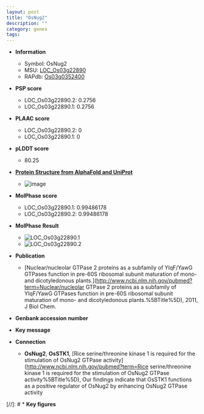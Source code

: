 ```yaml
---
layout: post
title: "OsNug2"
description: ""
category: genes
tags: 
---
```


* **Information**  
    + Symbol: OsNug2  
    + MSU: [LOC_Os03g22890](http://rice.plantbiology.msu.edu/cgi-bin/ORF_infopage.cgi?orf=LOC_Os03g22890)  
    + RAPdb: [Os03g0352400](http://rapdb.dna.affrc.go.jp/viewer/gbrowse_details/irgsp1?name=Os03g0352400)  

* **PSP score**  
    + LOC_Os03g22890.2: 0.2756 
    + LOC_Os03g22890.1: 0.2756 

* **PLAAC score**  
    + LOC_Os03g22890.2: 0 
    + LOC_Os03g22890.1: 0 

* **pLDDT score**
    + 80.25

* **[Protein Structure from AlphaFold and UniProt](https://www.uniprot.org/uniprotkb/Q10LF7/entry#structure)**
    + ![image](https://ricepsp.github.io/images/Q1/AF-Q10LF7-F1.png)

* **MolPhase score**
    + LOC_Os03g22890.1: 0.99486178
    + LOC_Os03g22890.2: 0.99486178

* **MolPhase Result**
    + ![LOC_Os03g22890.1](https://304243504.github.io/Pictures/LOC_Os03g/LOC_Os03g22890.1.png)
    + ![LOC_Os03g22890.2](https://304243504.github.io/Pictures/LOC_Os03g/LOC_Os03g22890.2.png)

* **Publication**  
    + [Nuclear/nucleolar GTPase 2 proteins as a subfamily of YlqF/YawG GTPases function in pre-60S ribosomal subunit maturation of mono- and dicotyledonous plants.](http://www.ncbi.nlm.nih.gov/pubmed?term=Nuclear/nucleolar GTPase 2 proteins as a subfamily of YlqF/YawG GTPases function in pre-60S ribosomal subunit maturation of mono- and dicotyledonous plants.%5BTitle%5D), 2011, J Biol Chem.

* **Genbank accession number**  

* **Key message**  

* **Connection**  
    + __OsNug2__, __OsSTK1__, [Rice serine/threonine kinase 1 is required for the stimulation of OsNug2 GTPase activity](http://www.ncbi.nlm.nih.gov/pubmed?term=Rice serine/threonine kinase 1 is required for the stimulation of OsNug2 GTPase activity%5BTitle%5D), Our findings indicate that OsSTK1 functions as a positive regulator of OsNug2 by enhancing OsNug2 GTPase activity

[//]: # * **Key figures**  


